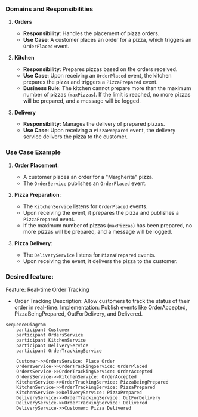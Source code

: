 ### Domains and Responsibilities

1. **Orders**
    - **Responsibility**: Handles the placement of pizza orders.
    - **Use Case**: A customer places an order for a pizza, which triggers an `OrderPlaced` event.

2. **Kitchen**
    - **Responsibility**: Prepares pizzas based on the orders received.
    - **Use Case**: Upon receiving an `OrderPlaced` event, the kitchen prepares the pizza and triggers a `PizzaPrepared` event.
    - **Business Rule**: The kitchen cannot prepare more than the maximum number of pizzas (`maxPizzas`). If the limit is reached, no more pizzas will be prepared, and a message will be logged.

3. **Delivery**
    - **Responsibility**: Manages the delivery of prepared pizzas.
    - **Use Case**: Upon receiving a `PizzaPrepared` event, the delivery service delivers the pizza to the customer.

### Use Case Example

1. **Order Placement**:
    - A customer places an order for a "Margherita" pizza.
    - The `OrderService` publishes an `OrderPlaced` event.

2. **Pizza Preparation**:
    - The `KitchenService` listens for `OrderPlaced` events.
    - Upon receiving the event, it prepares the pizza and publishes a `PizzaPrepared` event.
    - If the maximum number of pizzas (`maxPizzas`) has been prepared, no more pizzas will be prepared, and a message will be logged.

3. **Pizza Delivery**:
    - The `DeliveryService` listens for `PizzaPrepared` events.
    - Upon receiving the event, it delivers the pizza to the customer.

### Desired feature:
Feature: Real-time Order Tracking
- Order Tracking
Description: Allow customers to track the status of their order in real-time.
Implementation: Publish events like OrderAccepted, PizzaBeingPrepared, OutForDelivery, and Delivered.

```mermaid
sequenceDiagram
    participant Customer
    participant OrdersService
    participant KitchenService
    participant DeliveryService
    participant OrderTrackingService

    Customer->>OrdersService: Place Order
    OrdersService->>OrderTrackingService: OrderPlaced
    OrdersService->>OrderTrackingService: OrderAccepted
    OrdersService->>KitchenService: OrderAccepted
    KitchenService->>OrderTrackingService: PizzaBeingPrepared
    KitchenService->>OrderTrackingService: PizzaPrepared
    KitchenService->>DeliveryService: PizzaPrepared
    DeliveryService->>OrderTrackingService: OutForDelivery
    DeliveryService->>OrderTrackingService: Delivered
    DeliveryService->>Customer: Pizza Delivered
```
